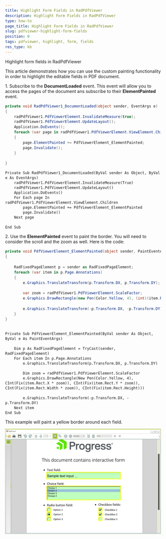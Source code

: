 ```yaml
---
title: Highlight Form Fields in RadPdfViewer
description: Highlight Form Fields in RadPdfViewer
type: how-to
page_title: Highlight Form Fields in RadPdfViewer
slug: pdfviewer-highlight-form-fields
position: 0
tags: pdfviewer, highlight, form, fields
res_type: kb
---
```


Highlight form fields in RadPdfViewer

This article demonstrates how you can use the custom painting functionality in order to highlight the editable fields in PDF document. 


1\. Subscribe to the __DocumentLoaded__ event. This event will allow you to access the pages of the document ans subscribe to their __ElementPainted__ event. 


````C#
private void RadPdfViewer1_DocumentLoaded(object sender, EventArgs e)
{
    radPdfViewer1.PdfViewerElement.InvalidateMeasure(true);
    radPdfViewer1.PdfViewerElement.UpdateLayout();
    Application.DoEvents();
    foreach (var page in radPdfViewer1.PdfViewerElement.ViewElement.Children)
    {
        page.ElementPainted += PdfViewerElement_ElementPainted;
        page.Invalidate();
    }
 
}
````
````VB.NET
Private Sub RadPdfViewer1_DocumentLoaded(ByVal sender As Object, ByVal e As EventArgs)
    radPdfViewer1.PdfViewerElement.InvalidateMeasure(True)
    radPdfViewer1.PdfViewerElement.UpdateLayout()
    Application.DoEvents()
    For Each page In radPdfViewer1.PdfViewerElement.ViewElement.Children
        page.ElementPainted += PdfViewerElement_ElementPainted
        page.Invalidate()
    Next page

End Sub
````

2\. Use the __ElementPainted__ event to paint the border. You will need to consider the scroll and the zoom as well. Here is the code:

````C#
private void PdfViewerElement_ElementPainted(object sender, PaintEventArgs e)
{
 
    RadFixedPageElement p = sender as RadFixedPageElement;
    foreach (var item in p.Page.Annotations)
    {
        e.Graphics.TranslateTransform(p.Transform.DX, p.Transform.DY);
 
        var zoom = radPdfViewer1.PdfViewerElement.ScaleFactor;
        e.Graphics.DrawRectangle(new Pen(Color.Yellow, 4), (int)(item.Rect.X * zoom), (int)(item.Rect.Y * zoom), (int)(item.Rect.Width * zoom), (int)(item.Rect.Height));
 
        e.Graphics.TranslateTransform(-p.Transform.DX, -p.Transform.DY);
    }
}
````
````VB.NET

Private Sub PdfViewerElement_ElementPainted(ByVal sender As Object, ByVal e As PaintEventArgs)

    Dim p As RadFixedPageElement = TryCast(sender, RadFixedPageElement)
    For Each item In p.Page.Annotations
        e.Graphics.TranslateTransform(p.Transform.DX, p.Transform.DY)

        Dim zoom = radPdfViewer1.PdfViewerElement.ScaleFactor
        e.Graphics.DrawRectangle(New Pen(Color.Yellow, 4), CInt(Fix(item.Rect.X * zoom)), CInt(Fix(item.Rect.Y * zoom)), CInt(Fix(item.Rect.Width * zoom)), CInt(Fix(item.Rect.Height)))

        e.Graphics.TranslateTransform(-p.Transform.DX, -p.Transform.DY)
    Next item
End Sub

````


This example will paint a yellow border around each field.

![pdfviewer-highlight-form-fields 001](images/pdfviewer-highlight-form-fields001.png)